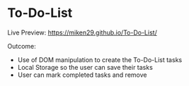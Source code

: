 # To-Do-List

Live Preview: https://miken29.github.io/To-Do-List/

Outcome:

- Use of DOM manipulation to create the To-Do-List tasks
- Local Storage so the user can save their tasks
- User can mark completed tasks and remove
